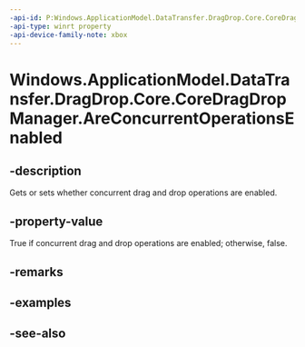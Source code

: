 ```yaml
---
-api-id: P:Windows.ApplicationModel.DataTransfer.DragDrop.Core.CoreDragDropManager.AreConcurrentOperationsEnabled
-api-type: winrt property
-api-device-family-note: xbox
---
```


<!-- Property syntax
public bool AreConcurrentOperationsEnabled { get;  set; }
-->

# Windows.ApplicationModel.DataTransfer.DragDrop.Core.CoreDragDropManager.AreConcurrentOperationsEnabled

## -description
Gets or sets whether concurrent drag and drop operations are enabled.

## -property-value
True if concurrent drag and drop operations are enabled; otherwise, false.

## -remarks

## -examples

## -see-also
